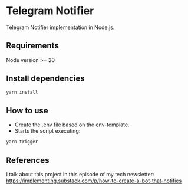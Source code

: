 # Telegram Notifier

Telegram Notifier implementation in Node.js.

## Requirements

Node version >= 20

## Install dependencies

```sh
yarn install
```

## How to use

- Create the .env file based on the env-template.
- Starts the script executing:
```sh
yarn trigger
```

## References
I talk about this project in this episode of my tech newsletter:
https://implementing.substack.com/p/how-to-create-a-bot-that-notifies
